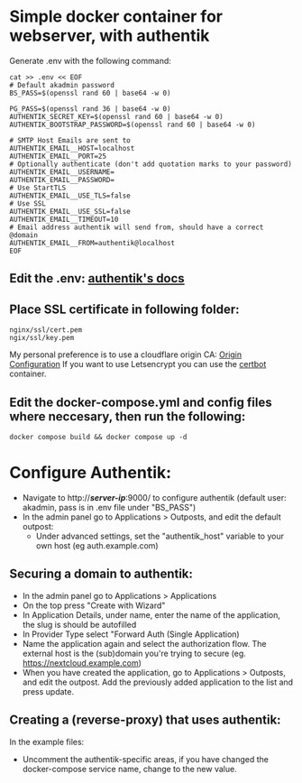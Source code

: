 # Simple docker container for webserver, with authentik
Generate .env with the following command:
```
cat >> .env << EOF
# Default akadmin password
BS_PASS=$(openssl rand 60 | base64 -w 0)

PG_PASS=$(openssl rand 36 | base64 -w 0)
AUTHENTIK_SECRET_KEY=$(openssl rand 60 | base64 -w 0)
AUTHENTIK_BOOTSTRAP_PASSWORD=$(openssl rand 60 | base64 -w 0)

# SMTP Host Emails are sent to
AUTHENTIK_EMAIL__HOST=localhost
AUTHENTIK_EMAIL__PORT=25
# Optionally authenticate (don't add quotation marks to your password)
AUTHENTIK_EMAIL__USERNAME=
AUTHENTIK_EMAIL__PASSWORD=
# Use StartTLS
AUTHENTIK_EMAIL__USE_TLS=false
# Use SSL
AUTHENTIK_EMAIL__USE_SSL=false
AUTHENTIK_EMAIL__TIMEOUT=10
# Email address authentik will send from, should have a correct @domain
AUTHENTIK_EMAIL__FROM=authentik@localhost
EOF
```

## Edit the .env: [authentik's docs](https://docs.goauthentik.io/docs/installation/docker-compose)

## Place SSL certificate in following folder:
```
nginx/ssl/cert.pem
ngix/ssl/key.pem
```
My personal preference is to use a cloudflare origin CA: [Origin Configuration](https://developers.cloudflare.com/ssl/origin-configuration/)
If you want to use Letsencrypt you can use the [certbot](https://hub.docker.com/r/certbot/certbot) container.

## Edit the docker-compose.yml and config files where neccesary, then run the following:

```
docker compose build && docker compose up -d 
```

# Configure Authentik:
* Navigate to http://***server-ip***:9000/ to configure authentik (default user: akadmin, pass is in .env file under "BS_PASS")
* In the admin panel go to Applications > Outposts, and edit the default outpost:
  * Under advanced settings, set the "authentik_host" variable to your own host (eg auth.example.com)

## Securing a domain to authentik:
* In the admin panel go to Applications > Applications
* On the top press "Create with Wizard"
* In Application Details, under name, enter the name of the application, the slug is should be autofilled
* In Provider Type select "Forward Auth (Single Application)
* Name the application again and select the authorization flow. The external host is the (sub)domain you're trying to secure (eg. https://nextcloud.example.com)
* When you have created the application, go to Applications > Outposts, and edit the outpost. Add the previously added application to the list and press update.

## Creating a (reverse-proxy) that uses authentik:
In the example files:
* Uncomment the authentik-specific areas, if you have changed the docker-compose service name, change to the new value.